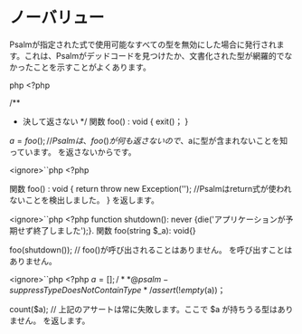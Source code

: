 # ノーバリュー

Psalmが指定された式で使用可能なすべての型を無効にした場合に発行されます。これは、Psalmがデッドコードを見つけたか、文書化された型が網羅的でなかったことを示すことがよくあります。

php
&lt;?php

/**
 * 決して返さない
 */
関数 foo() : void {
    exit()；
}

$a = foo(); // Psalmは、foo()が何も返さないので、$aに型が含まれないことを知っています。
を返さないからです。

&lt;ignore&gt;``php
&lt;?php

関数 foo() : void {
    return throw new Exception(''); //Psalmはreturn式が使われないことを検出しました。
}
を返します。

&lt;ignore&gt;``php
&lt;?php
function shutdown(): never {die('アプリケーションが予期せず終了しました');}.
関数 foo(string $_a): void{}

foo(shutdown()); // foo()が呼び出されることはありません。
を呼び出すことはありません。

&lt;ignore&gt;``php
&lt;?php
$a = [];
/** @psalm-suppress TypeDoesNotContainType */
assert(!empty($a))；

count($a); // 上記のアサートは常に失敗します。ここで $a が持ちうる型はありません。
を返します。
